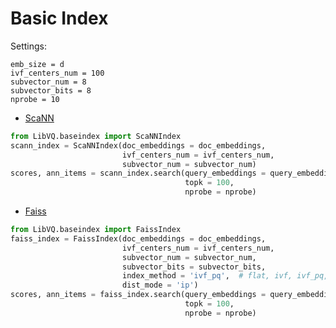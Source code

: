 # Basic Index

Settings:
```
emb_size = d
ivf_centers_num = 100
subvector_num = 8
subvector_bits = 8
nprobe = 10
```

- [ScaNN](https://github.com/google-research/google-research/tree/master/scann)
```python
from LibVQ.baseindex import ScaNNIndex
scann_index = ScaNNIndex(doc_embeddings = doc_embeddings,
                         ivf_centers_num = ivf_centers_num,
                         subvector_num = subvector_num)
scores, ann_items = scann_index.search(query_embeddings = query_embeddings,
                                       topk = 100,
                                       nprobe = nprobe) 
```

- [Faiss](https://github.com/facebookresearch/faiss)
```python
from LibVQ.baseindex import FaissIndex
faiss_index = FaissIndex(doc_embeddings = doc_embeddings,
                         ivf_centers_num = ivf_centers_num,
                         subvector_num = subvector_num,
                         subvector_bits = subvector_bits,
                         index_method = 'ivf_pq',  # flat, ivf, ivf_pq, ivf_opq, pq, opq
                         dist_mode = 'ip')
scores, ann_items = faiss_index.search(query_embeddings = query_embeddings,
                                       topk = 100,
                                       nprobe = nprobe)
```


